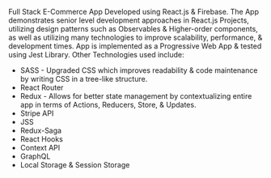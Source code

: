 ﻿Full Stack E-Commerce App Developed using React.js & Firebase. 
The App demonstrates senior level development approaches in React.js Projects, 
utilizing design patterns such as Observables & Higher-order components, 
as well as utilizing many technologies to improve scalability, performance, & development times. 
App is implemented as a Progressive Web App & tested using Jest Library.
Other Technologies used include:
- SASS - Upgraded CSS which improves readability & code maintenance by writing CSS in a tree-like structure.
- React Router
- Redux - Allows for better state management by contextualizing entire app in terms of Actions, Reducers, Store, & Updates.
- Stripe API
- JSS
- Redux-Saga
- React Hooks
- Context API
- GraphQL
- Local Storage & Session Storage